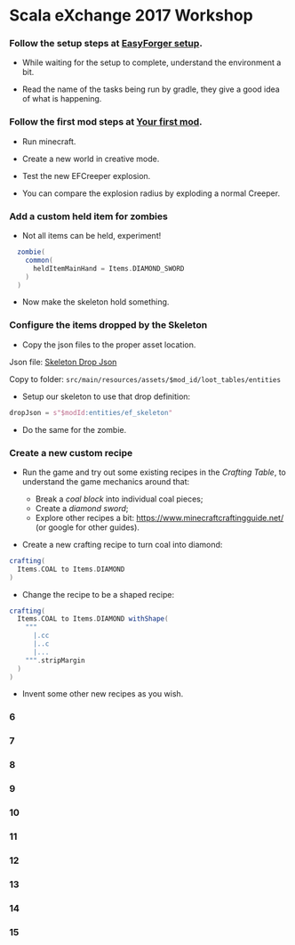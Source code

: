 
# Scala eXchange 2017 Workshop

### Follow the setup steps at [EasyForger setup](https://github.com/easyforger/easyforger/blob/master/doc/setup.md).

* While waiting for the setup to complete, understand the environment a bit.

* Read the name of the tasks being run by gradle, they give a good idea of what is happening.

### Follow the first mod steps at [Your first mod](https://github.com/easyforger/easyforger/blob/master/doc/first-mod.md).

* Run minecraft.

* Create a new world in creative mode.

* Test the new EFCreeper explosion.

* You can compare the explosion radius by exploding a normal Creeper.

### Add a custom held item for zombies

* Not all items can be held, experiment!

```scala
  zombie(
    common(
      heldItemMainHand = Items.DIAMOND_SWORD
    )
  )
```

* Now make the skeleton hold something.

### Configure the items dropped by the Skeleton

* Copy the json files to the proper asset location.

Json file: [Skeleton Drop Json](resources/ef_skeleton.json)

Copy to folder: `src/main/resources/assets/$mod_id/loot_tables/entities`

* Setup our skeleton to use that drop definition:

```scala
dropJson = s"$modId:entities/ef_skeleton"
```
* Do the same for the zombie.

### Create a new custom recipe

* Run the game and try out some existing recipes in the _Crafting Table_, to understand the game mechanics around that:
  * Break a _coal block_ into individual coal pieces;
  * Create a _diamond sword_;
  * Explore other recipes a bit: https://www.minecraftcraftingguide.net/ (or google for other guides).

* Create a new crafting recipe to turn coal into diamond:

```scala
crafting(
  Items.COAL to Items.DIAMOND
)
```

* Change the recipe to be a shaped recipe:

```scala
crafting(
  Items.COAL to Items.DIAMOND withShape(
    """
      |.cc
      |..c
      |...
    """.stripMargin
  )
)
```

* Invent some other new recipes as you wish.

### 6

### 7

### 8

### 9

### 10

### 11

### 12

### 13

### 14

### 15
